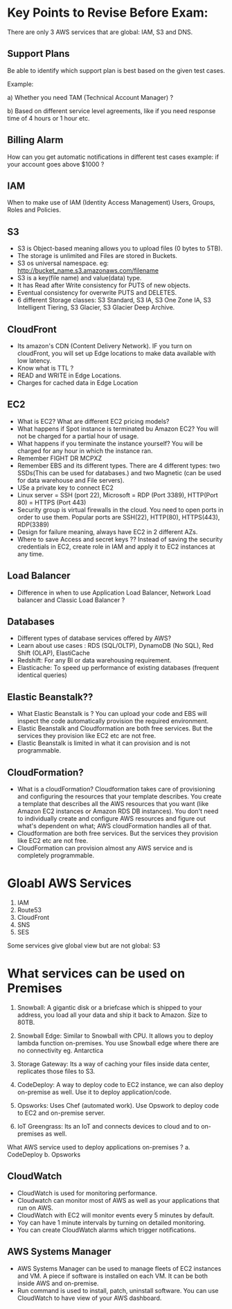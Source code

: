 # Key Points to Revise Before Exam:

There are only 3 AWS services that are global: IAM, S3 and DNS.

## Support Plans

Be able to identify which support plan is best based on the given test cases.

Example:

a) Whether you need TAM (Technical Account Manager) ?

b) Based on different service level agreements, like if you need response time of 4 hours or 1 hour etc.

## Billing Alarm

How can you get automatic notifications in different test cases example: if your account goes above $1000 ?

## IAM

When to make use of IAM (Identity Access Management) Users, Groups, Roles and Policies.

## S3

* S3 is Object-based meaning allows you to upload files (0 bytes to 5TB).
* The storage is unlimited and Files are stored in Buckets.
* S3 os universal namespace. eg: http://bucket_name.s3.amazonaws.com/filename
* S3 is a key(file name) and value(data) type.
* It has Read after Write consistency for PUTS of new objects.
* Eventual consistency for overwrite PUTS and DELETES.
* 6 different Storage classes: S3 Standard, S3 IA, S3 One Zone IA, S3 Intelligent Tiering, S3 Glacier, S3 Glacier Deep Archive.

## CloudFront

* Its amazon's CDN (Content Delivery Network). IF you turn on cloudFront, you will set up Edge locations to make data available with low latency.
* Know what is TTL ?
* READ and WRITE in Edge Locations.
* Charges for cached data in Edge Location

## EC2

* What is EC2? What are different EC2 pricing models?
* What happens if Spot instance is terminated bu Amazon EC2? You will not be charged for a partial hour of usage.
* What happens if you terminate the instance yourself? You will be charged for any hour in which the instance ran.
* Remember FIGHT DR MCPXZ
* Remember EBS and its different types. There are 4 different types: two SSDs(This can be used for databases.) and two Magnetic (can be used for data warehouse and File servers).
* USe a private key to connect EC2
* Linux server = SSH (port 22), Microsoft = RDP (Port 3389), HTTP(Port 80) = HTTPS (Port 443)
* Security group is virtual firewalls in the cloud. You need to open ports in order to use them. Popular ports are SSH(22), HTTP(80), HTTPS(443), RDP(3389)
* Design for failure meaning, always have EC2 in 2 different AZs.
* Where to save Access and secret keys ??
Instead of saving the security credentials in EC2, create role in IAM and apply it to EC2 instances at any time.

## Load Balancer

* Difference in when to use Application Load Balancer, Network Load balancer and Classic Load Balancer ?

## Databases

* Different types of database services offered by AWS?
* Learn about use cases : RDS (SQL/OLTP), DynamoDB (No SQL), Red Shift (OLAP), ElastiCache
* Redshift: For any BI or data warehousing requirement.
* Elasticache: To speed up performance of existing databases (frequent identical queries)

## Elastic Beanstalk??

* What Elastic Beanstalk is ? You can upload your code and EBS will inspect the code automatically provision the required environment.
* Elastic Beanstalk and Cloudformation are both free services. But the services they provision like EC2 etc are not free.
* Elastic Beanstalk is limited in what it can provision and is not programmable.

## CloudFormation?

* What is a cloudFormation? Cloudformation takes care of provisioning and configuring the resources that your template describes. You create a template that describes all the AWS resources that you want (like Amazon EC2 instances or Amazon RDS DB instances). You don't need to individually create and configure AWS resources and figure out what's dependent on what; AWS cloudFormation handles all of that.
* Cloudformation are both free services. But the services they provision like EC2 etc are not free.
* CloudFormation can provision almost any AWS service and is completely programmable.

# Gloabl AWS Services

1. IAM
2. Route53
3. CloudFront
4. SNS
5. SES

Some services give global view but are not global: S3

# What services can be used on Premises

1. Snowball: A gigantic disk or a briefcase which is shipped to your address, you load all your data and ship it back to Amazon. Size to 80TB.

2. Snowball Edge: Similar to Snowball with CPU. It allows you to deploy lambda function on-premises. You use Snowball edge where there are no connectivity eg. Antarctica

3. Storage Gateway: Its a way of caching your files inside data center, replicates those files to S3.

4. CodeDeploy: A way to deploy code to EC2 instance, we can also deploy on-premise as well. Use it to deploy application/code.

5. Opsworks: Uses Chef (automated work). Use Opswork to deploy code to EC2 and on-premise server.

6. IoT Greengrass: Its an IoT and connects devices to cloud and to on-premises as well.

What AWS service used to deploy applications on-premises ?
    a. CodeDeploy
    b. Opsworks

## CloudWatch

* CloudWatch is used for monitoring performance.
* Cloudwatch can monitor most of AWS as well as your applications that run on AWS.
* CloudWatch with EC2 will monitor events every 5 minutes by default.
* Yoy can have 1 minute intervals by turning on detailed monitoring.
* You can create CloudWatch alarms which trigger notifications.

## AWS Systems Manager

* AWS Systems Manager can be used to manage fleets of EC2 instances and VM. A piece if software is installed on each VM. It can be both inside AWS and on-premise.
* Run command is used to install, patch, uninstall software. You can use CloudWatch to have view of your AWS dashboard.


